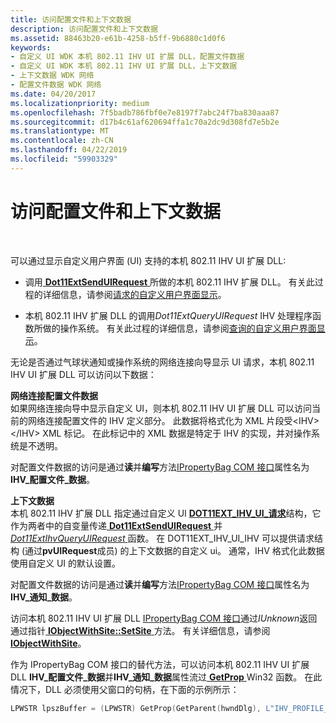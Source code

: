 ```yaml
---
title: 访问配置文件和上下文数据
description: 访问配置文件和上下文数据
ms.assetid: 88463b20-e61b-4258-b5ff-9b6880c1d0f6
keywords:
- 自定义 UI WDK 本机 802.11 IHV UI 扩展 DLL，配置文件数据
- 自定义 UI WDK 本机 802.11 IHV UI 扩展 DLL，上下文数据
- 上下文数据 WDK 网络
- 配置文件数据 WDK 网络
ms.date: 04/20/2017
ms.localizationpriority: medium
ms.openlocfilehash: 7f5badb786fbf0e7e8197f7abc24f7ba830aaa87
ms.sourcegitcommit: d17b4c61af620694ffa1c70a2dc9d308fd7e5b2e
ms.translationtype: MT
ms.contentlocale: zh-CN
ms.lasthandoff: 04/22/2019
ms.locfileid: "59903329"
---
```

# <a name="accessing-profile-and-context-data"></a>访问配置文件和上下文数据




 

可以通过显示自定义用户界面 (UI) 支持的本机 802.11 IHV UI 扩展 DLL:

-   调用[ **Dot11ExtSendUIRequest** ](https://msdn.microsoft.com/library/windows/hardware/ff547567)所做的本机 802.11 IHV 扩展 DLL。 有关此过程的详细信息，请参阅[请求的自定义用户界面显示](requesting-the-display-of-a-custom-ui.md)。

-   本机 802.11 IHV 扩展 DLL 的调用*Dot11ExtQueryUIRequest* IHV 处理程序函数所做的操作系统。 有关此过程的详细信息，请参阅[查询的自定义用户界面显示](querying-for-the-display-of-a-custom-ui.md)。

无论是否通过气球状通知或操作系统的网络连接向导显示 UI 请求，本机 802.11 IHV UI 扩展 DLL 可以访问以下数据：

<a href="" id="network-connection-profile-data"></a>**网络连接配置文件数据**  
如果网络连接向导中显示自定义 UI，则本机 802.11 IHV UI 扩展 DLL 可以访问当前的网络连接配置文件的 IHV 定义部分。 此数据将格式化为 XML 片段受&lt;IHV&gt; &lt;/IHV&gt; XML 标记。 在此标记中的 XML 数据是特定于 IHV 的实现，并对操作系统是不透明。

对配置文件数据的访问是通过**读**并**编写**方法[IPropertyBag COM 接口](https://go.microsoft.com/fwlink/p/?linkid=56610)属性名为**IHV\_配置文件\_数据**。

<a href="" id="context-data"></a>**上下文数据**  
本机 802.11 IHV 扩展 DLL 指定通过自定义 UI [ **DOT11EXT\_IHV\_UI\_请求**](https://msdn.microsoft.com/library/windows/hardware/ff547637)结构，它作为两者中的自变量传递[ **Dot11ExtSendUIRequest** ](https://msdn.microsoft.com/library/windows/hardware/ff547567)并[ *Dot11ExtIhvQueryUIRequest* ](https://msdn.microsoft.com/library/windows/hardware/ff547507)函数。 在 DOT11EXT\_IHV\_UI\_IHV 可以提供请求结构 (通过**pvUIRequest**成员) 的上下文数据的自定义 ui。 通常，IHV 格式化此数据使用自定义 UI 的默认设置。

对配置文件数据的访问是通过**读**并**编写**方法[IPropertyBag COM 接口](https://go.microsoft.com/fwlink/p/?linkid=56610)属性名为**IHV\_通知\_数据**。

访问本机 802.11 IHV UI 扩展 DLL [IPropertyBag COM 接口](https://go.microsoft.com/fwlink/p/?linkid=56610)通过*IUnknown*返回通过指针[ **IObjectWithSite::SetSite** ](https://msdn.microsoft.com/library/windows/desktop/ms683869)方法。 有关详细信息，请参阅[ **IObjectWithSite**](https://msdn.microsoft.com/library/windows/desktop/ms693765)。

作为 IPropertyBag COM 接口的替代方法，可以访问本机 802.11 IHV UI 扩展 DLL **IHV\_配置文件\_数据**并**IHV\_通知\_数据**属性流过[ **GetProp** ](https://msdn.microsoft.com/library/windows/desktop/ms633564) Win32 函数。 在此情况下，DLL 必须使用父窗口的句柄，在下面的示例所示：

```C++
LPWSTR lpszBuffer = (LPWSTR) GetProp(GetParent(hwndDlg), L"IHV_PROFILE_DATA");
```

 

 





